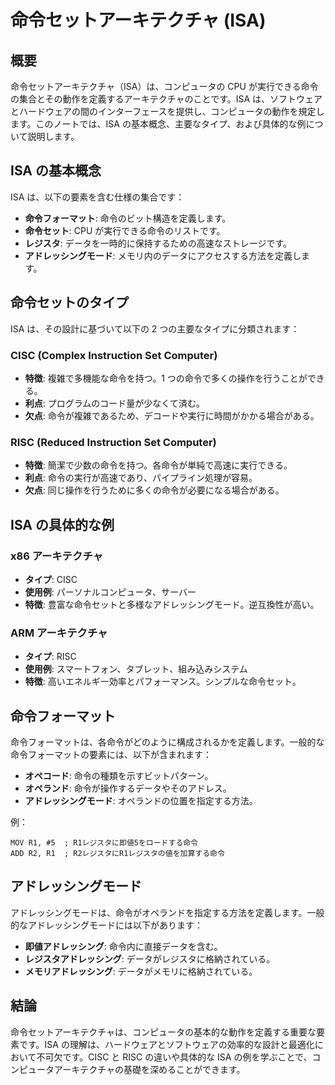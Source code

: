 # 命令セットアーキテクチャ (ISA)

## 概要

命令セットアーキテクチャ（ISA）は、コンピュータの CPU が実行できる命令の集合とその動作を定義するアーキテクチャのことです。ISA は、ソフトウェアとハードウェアの間のインターフェースを提供し、コンピュータの動作を規定します。このノートでは、ISA の基本概念、主要なタイプ、および具体的な例について説明します。

## ISA の基本概念

ISA は、以下の要素を含む仕様の集合です：

-   **命令フォーマット**: 命令のビット構造を定義します。
-   **命令セット**: CPU が実行できる命令のリストです。
-   **レジスタ**: データを一時的に保持するための高速なストレージです。
-   **アドレッシングモード**: メモリ内のデータにアクセスする方法を定義します。

## 命令セットのタイプ

ISA は、その設計に基づいて以下の 2 つの主要なタイプに分類されます：

### CISC (Complex Instruction Set Computer)

-   **特徴**: 複雑で多機能な命令を持つ。1 つの命令で多くの操作を行うことができる。
-   **利点**: プログラムのコード量が少なくて済む。
-   **欠点**: 命令が複雑であるため、デコードや実行に時間がかかる場合がある。

### RISC (Reduced Instruction Set Computer)

-   **特徴**: 簡潔で少数の命令を持つ。各命令が単純で高速に実行できる。
-   **利点**: 命令の実行が高速であり、パイプライン処理が容易。
-   **欠点**: 同じ操作を行うために多くの命令が必要になる場合がある。

## ISA の具体的な例

### x86 アーキテクチャ

-   **タイプ**: CISC
-   **使用例**: パーソナルコンピュータ、サーバー
-   **特徴**: 豊富な命令セットと多様なアドレッシングモード。逆互換性が高い。

### ARM アーキテクチャ

-   **タイプ**: RISC
-   **使用例**: スマートフォン、タブレット、組み込みシステム
-   **特徴**: 高いエネルギー効率とパフォーマンス。シンプルな命令セット。

## 命令フォーマット

命令フォーマットは、各命令がどのように構成されるかを定義します。一般的な命令フォーマットの要素には、以下が含まれます：

-   **オペコード**: 命令の種類を示すビットパターン。
-   **オペランド**: 命令が操作するデータやそのアドレス。
-   **アドレッシングモード**: オペランドの位置を指定する方法。

例：

```assembly
MOV R1, #5  ; R1レジスタに即値5をロードする命令
ADD R2, R1  ; R2レジスタにR1レジスタの値を加算する命令
```

## アドレッシングモード

アドレッシングモードは、命令がオペランドを指定する方法を定義します。一般的なアドレッシングモードには以下があります：

-   **即値アドレッシング**: 命令内に直接データを含む。
-   **レジスタアドレッシング**: データがレジスタに格納されている。
-   **メモリアドレッシング**: データがメモリに格納されている。

## 結論

命令セットアーキテクチャは、コンピュータの基本的な動作を定義する重要な要素です。ISA の理解は、ハードウェアとソフトウェアの効率的な設計と最適化において不可欠です。CISC と RISC の違いや具体的な ISA の例を学ぶことで、コンピュータアーキテクチャの基礎を深めることができます。
